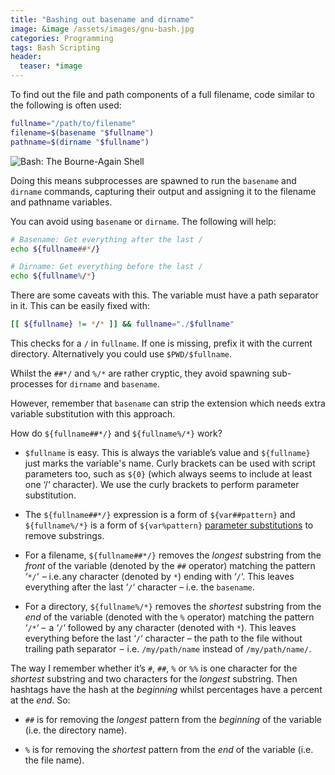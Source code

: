```yaml
---
title: "Bashing out basename and dirname"
image: &image /assets/images/gnu-bash.jpg
categories: Programming
tags: Bash Scripting
header:
  teaser: *image
---
```

To find out the file and path components of a full filename, code similar to the following is often used:
```sh
fullname="/path/to/filename"
filename=$(basename "$fullname")
pathname=$(dirname "$fullname")
```

![Bash: The Bourne-Again Shell](/assets/images/bash.jpg)

Doing this means subprocesses are spawned to run the ``basename`` and ``dirname`` commands, capturing their output and assigning it to the filename and pathname variables.

You can avoid using ``basename`` or ``dirname``. The following will help:

```sh
# Basename: Get everything after the last /
echo ${fullname##*/}

# Dirname: Get everything before the last /
echo ${fullname%/*}
```
There are some caveats with this. The variable must have a path separator in it. This can be easily fixed with:

```sh
[[ ${fullname} != */* ]] && fullname="./$fullname"
```

This checks for a `/` in `fullname`. If one is missing, prefix it with the current directory. Alternatively you could use `$PWD/$fullname`.

Whilst the `##*/` and `%/*` are rather cryptic, they avoid spawning sub-processes for ``dirname`` and ``basename``. 

However, remember that `basename` can strip the extension which needs extra variable substitution with this approach.

How do `${fullname##*/}` and `${fullname%/*}` work?

* ``$fullname`` is easy. This is always the variable’s value and ``${fullname}`` just marks the variable's name. Curly brackets can be used with script parameters too, such as ``${0}`` (which always seems to include at least one ‘/‘ character). We use the curly brackets to perform parameter substitution.

* The ``${fullname##*/}`` expression is a form of ``${var##pattern}`` and ``${fullname%/*}`` is a form of ``${var%pattern}`` [parameter substitutions](https://www.tldp.org/LDP/abs/html/parameter-substitution.html) to remove substrings.

* For a filename, ``${fullname##*/}`` removes the *longest* substring from the *front* of the variable (denoted by the ``##`` operator) matching the pattern ‘``*/``‘  – i.e. any character (denoted by ``*``) ending with ‘``/``‘. This leaves everything after the last ‘``/``‘ character – i.e. the ``basename``.

* For a directory, ``${fullname%/*}`` removes the *shortest* substring from the *end* of the variable (denoted with the ``%`` operator) matching the pattern ‘``/*``‘ –  a ‘``/``‘ followed by any character (denoted with ``*``). This leaves everything before the last ‘``/``‘ character – the path to the file without trailing path separator  –  i.e. ``/my/path/name`` instead of ``/my/path/name/``.

The way I remember whether it’s ``#``, ``##``, ``%`` or ``%%`` is one character for the *shortest* substring and two characters for the *longest* substring. Then hashtags have the hash at the *beginning* whilst percentages have a percent at the *end*. So:

* ``##`` is for removing the *longest* pattern from the *beginning* of the variable (i.e. the directory name).

* ``%`` is for removing the *shortest* pattern from the *end* of the variable (i.e. the file name).
